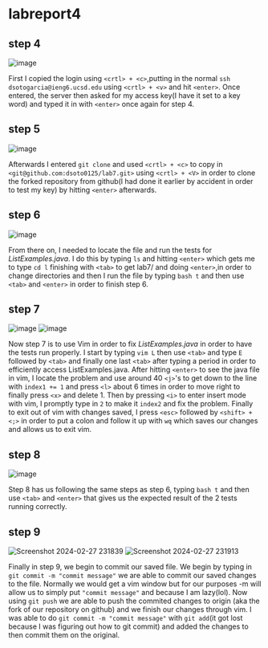 # labreport4
## step 4
![image](https://github.com/dsoto0125/cse15l-lab-reports/assets/156368824/2b4e623b-811a-4d2d-bc34-9a816a6a45d3)

First I copied the login using `<crtl> + <c>`,putting in the normal `ssh dsotogarcia@ieng6.ucsd.edu` using `<crtl> + <v>` and hit `<enter>`. Once entered, the server then asked for my access key(I have it set to a key word) and typed it in with `<enter>` once again for step 4.

## step 5
![image](https://github.com/dsoto0125/cse15l-lab-reports/assets/156368824/23df86bf-1600-4a1e-81b4-c4cb5270c489)

Afterwards I entered `git clone` and used `<crtl> + <c>` to copy in `<git@github.com:dsoto0125/lab7.git>` using `<crtl> + <V>` in order to clone the forked repository from github(I had done it earlier by accident in order to test my key) by hitting `<enter>` afterwards.

## step 6
![image](https://github.com/dsoto0125/cse15l-lab-reports/assets/156368824/45f1de40-54e4-433b-879e-473b48905bf6)

From there on, I needed to locate the file and run the tests for *ListExamples.java*. I do this by typing `ls` and hitting `<enter>` which gets me to type `cd l` finishing with `<tab>` to get lab7/ and doing `<enter>`,in order to change directories and then I run the file by typing `bash t` and then use `<tab>` and `<enter>` in order to finish step 6.

## step 7
![image](https://github.com/dsoto0125/cse15l-lab-reports/assets/156368824/b0e0d96b-8c24-4d19-83e4-125810d49f3b)
![image](https://github.com/dsoto0125/cse15l-lab-reports/assets/156368824/b95d8cbc-bcaa-4709-9c7c-2dd5932b8e0c)

Now step 7 is to use Vim in order to fix *ListExamples.java* in order to have the tests run properly. I start by typing `vim L` then use `<tab>` and type `E` followed by `<tab>` and finally one last `<tab>` after typing a period in order to efficiently access ListExamples.java. After hitting `<enter>` to see the java file in vim, I locate the problem and use around 40 `<j>`'s to get down to the line with `index1 += 1` and press `<l>` about 6 times in order to move right to finally press `<x>` and delete 1. Then by pressing `<i>` to enter insert mode with vim, I promptly type in `2` to make it `index2` and fix the problem. Finally to exit out of vim with changes saved, I press `<esc>` followed by `<shift> + <;>` in order to put a colon and follow it up with `wq` which saves our changes and allows us to exit vim. 

## step 8
![image](https://github.com/dsoto0125/cse15l-lab-reports/assets/156368824/0effc1d7-8beb-4787-8dab-200f93a69c72)

Step 8 has us following the same steps as step 6, typing `bash t` and then use `<tab>` and `<enter>` that gives us the expected result of the 2 tests running correctly.

## step 9
![Screenshot 2024-02-27 231839](https://github.com/dsoto0125/cse15l-lab-reports/assets/156368824/d8f62df3-5570-4f22-870a-dec30fff723e)
![Screenshot 2024-02-27 231913](https://github.com/dsoto0125/cse15l-lab-reports/assets/156368824/607912bf-f413-4e0d-b70e-896d4df3c299)

Finally in step 9, we begin to commit our saved file. We begin by typing in `git commit -m "commit message"` we are able to commit our saved changes to the file. Normally we would get a vim window but for our purposes -m will allow us to simply put `"commit message"` and because I am lazy(lol). Now using `git push` we are able to push the commited changes to origin (aka the fork of our repository on github) and we finish our changes through vim. I was able to do `git commit -m "commit message"` with `git add`(it got lost because I was figuring out how to git commit) and added the changes to then commit them on the original. 




